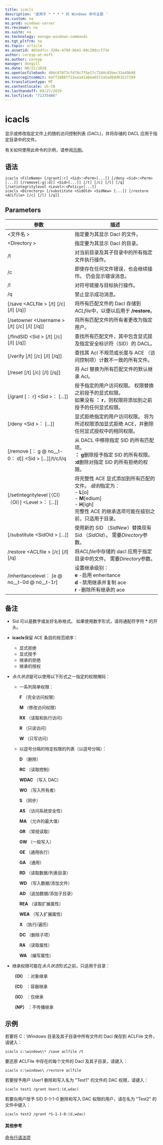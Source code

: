```yaml
---
title: icacls
description: '适用于 * * * * 的 Windows 命令主题 '
ms.custom: na
ms.prod: windows-server
ms.reviewer: na
ms.suite: na
ms.technology: manage-windows-commands
ms.tgt_pltfrm: na
ms.topic: article
ms.assetid: 403edfcc-328a-479d-b641-80c290ccf73e
author: coreyp-at-msft
ms.author: coreyp
manager: dongill
ms.date: 08/21/2018
ms.openlocfilehash: 494c87073cfd78c7f5e17c72d4c65bec33a49b98
ms.sourcegitcommit: 6aff3d88ff22ea141a6ea6572a5ad8dd6321f199
ms.translationtype: MT
ms.contentlocale: zh-CN
ms.lasthandoff: 09/27/2019
ms.locfileid: "71375486"
---
```

# <a name="icacls"></a>icacls

显示或修改指定文件上的随机访问控制列表 (DACL)，并将存储的 DACL 应用于指定目录中的文件。

有关如何使用此命令的示例，请参阅[示例](#examples)。

## <a name="syntax"></a>语法

```
icacls <FileName> [/grant[:r] <Sid>:<Perm>[...]] [/deny <Sid>:<Perm>[...]] [/remove[:g|:d]] <Sid>[...]] [/t] [/c] [/l] [/q] [/setintegritylevel <Level>:<Policy>[...]]
icacls <Directory> [/substitute <SidOld> <SidNew> [...]] [/restore <ACLfile> [/c] [/l] [/q]]
```

## <a name="parameters"></a>Parameters

|参数|描述|
|---------|-----------|
|\<文件名 >|指定要为其显示 Dacl 的文件。|
|\<Directory >|指定要为其显示 Dacl 的目录。|
|/t|对当前目录及其子目录中的所有指定文件执行操作。|
|/c|即使存在任何文件错误，也会继续操作。 仍会显示错误消息。|
|/l|对符号链接与目标执行操作。|
|/q|禁止显示成功消息。|
|[/save \<ACLfile > [/t] [/c] [/l] [/q]]|将所有匹配文件的 Dacl 存储到*ACLfile*中，以便以后用于 **/restore**。|
|[/setowner \<Username > [/t] [/c] [/l] [/q]]|将所有匹配文件的所有者更改为指定用户。|
|[/findSID \<Sid > [/t] [/c] [/l] [/q]]|查找所有匹配文件，其中包含显式提及指定安全标识符（SID）的 DACL。|
|[/verify [/t] [/c] [/l] [/q]]|查找其 Acl 不规范或长度与 ACE （访问控制项）计数不一致的所有文件。|
|[/reset [/t] [/c] [/l] [/q]]|将 Acl 替换为所有匹配文件的默认继承 Acl。|
|[/grant [： r] \<Sid >： <Perm> [...]]|授予指定的用户访问权限。 权限替换之前授予的显式权限。</br>如果没有 **： r**，则权限将添加到之前授予的任何显式权限。|
|[/deny \<Sid >： <Perm> [...]]|显式拒绝指定的用户访问权限。 将为所述权限添加显式拒绝 ACE，并删除任何显式授权中的相同权限。|
|[/remove [： g @ no__t-0： d]] \<Sid > [...]]/t/c/l/q|从 DACL 中移除指定 SID 的所有匹配项。</br>**： g**删除授予指定 SID 的所有权限。</br>**:d**删除对指定 SID 的所有拒绝的权限。|
|[/setintegritylevel [（CI）（OI）] \<Level >： <Policy> [...]]|将完整性 ACE 显式添加到所有匹配的文件。 *级别*指定为：</br>-   **L**[o]</br>-   **M**[edium]</br>-   **H**[igh]</br>完整性 ACE 的继承选项可能在级别之前，只适用于目录。|
|[/substitute \<SidOld > <SidNew> [...]]|使用新的 SID （*SidNew*）替换现有 Sid （*SidOld*）。 需要*Directory*参数。|
|/restore \<ACLfile > [/c] [/l] [/q]|将*ACLfile*中存储的 dacl 应用于指定目录中的文件。 需要*Directory*参数。|
|/inheritancelevel： [e @ no__t-0d @ no__t-1r]|设置继承级别： <br>  **e** -启用 enheritance <br>**d** -禁用继承并复制 ace <br>**r** -删除所有继承的 ace

## <a name="remarks"></a>备注

-   Sid 可以是数字或友好名称格式。 如果使用数字形式，请将通配符字符 **&#42;** 的开头。
-   **icacls**保留 ACE 条目的规范顺序：  
    -   显式拒绝
    -   显式授予
    -   继承的拒绝
    -   继承的授权
-   *永久状态*是可以使用以下形式之一指定的权限掩码：  
    -   一系列简单权限：

        **F** （完全访问权限）

        **M** （修改访问权限）

        **RX** （读取和执行访问）

        **R** （只读访问）

        **W** （只写访问）
    -   以逗号分隔的特定权限的列表（以逗号分隔）：

        **D** （删除）

        **RC** （读取控制）

        **WDAC** （写入 DAC）

        **WO** （写入所有者）

        **S** （同步）

        **AS** （访问系统安全性）

        **MA** （允许的最大值）

        **GR** （常规读取）

        **GW** （一般写入）

        **GE** （通用执行）

        **GA** （通用）

        **RD** （读取数据/列表目录）

        **WD** （写入数据/添加文件）

        **AD** （追加数据/添加子目录）

        **REA** （读取扩展属性）

        **WEA** （写入扩展属性）

        **X** （执行/遍历）

        **DC** （删除子项）

        **RA** （读取属性）

        **WA** （编写属性）
-   继承权限可能在*永久状态*形式之前，只适用于目录：

    **（OI）** ：对象继承

    **（CI）** ：容器继承

    **（IO）** ：仅继承

    **（NP）** ：不传播继承

## <a name="examples"></a>示例

若要将 C：\Windows 目录及其子目录中所有文件的 Dacl 保存到 ACLFile 文件，请键入：

```
icacls c:\windows\* /save aclfile /t
```

要还原 ACLFile 中存在的每个文件的 Dacl 及其子目录，请键入：

```
icacls c:\windows\ /restore aclfile
```

若要授予用户 User1 删除和写入名为 "Test1" 的文件的 DAC 权限，请键入：

```
icacls test1 /grant User1:(d,wdac)
```

若要向用户授予 SID S-1-1-0 删除和写入 DAC 权限的用户，请在名为 "Test2" 的文件中键入：

```
icacls test2 /grant *S-1-1-0:(d,wdac)
```

#### <a name="additional-references"></a>其他参考

[命令行语法项](command-line-syntax-key.md)
